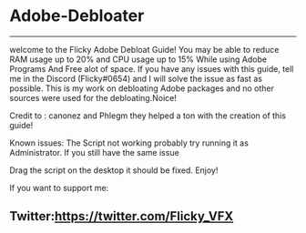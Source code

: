# Adobe-Debloater
-------------------------------------------------------------------------------------------------------------------------------------------------------------------------------
welcome to the Flicky Adobe Debloat Guide! You may be able to 
reduce RAM usage up to 20% and CPU usage up to 15% While using Adobe Programs And Free alot of space.
If you have any issues with this guide, tell me in the Discord (Flicky#0654) and I will solve 
the issue as fast as possible. This is my work on debloating Adobe packages and no other sources were used 
for the debloating.Noice!

Credit to : canonez and Phlegm they helped a ton with the creation of this guide!


Known issues: The Script not working probably try running it as Administrator. If you still have the same issue

Drag the script on the desktop it should be fixed. Enjoy!


If you want to support me:

Twitter:https://twitter.com/Flicky_VFX
-------------------------------------------------------------------------------------------------------------------------------------------------------------------------------
